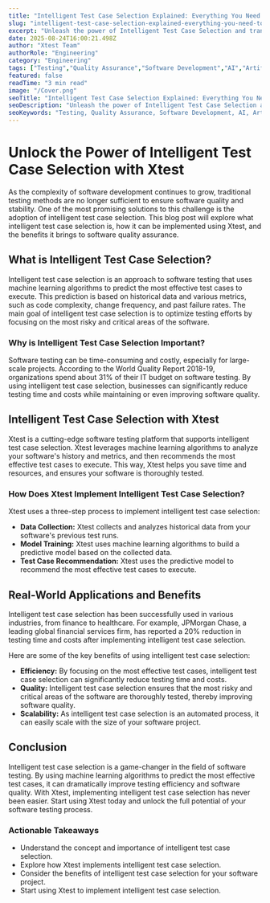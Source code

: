 ```yaml
---
title: "Intelligent Test Case Selection Explained: Everything You Need to Know"
slug: "intelligent-test-case-selection-explained-everything-you-need-to-know"
excerpt: "Unleash the power of Intelligent Test Case Selection and transform your software testing process. Discover how this groundbreaking technique can optimize testing efficiency, reduce costs, and accelerate product delivery. Immerse yourself in this comprehensive guide to understand and implement Intelligent Test Case Selection in your organization today."
date: 2025-08-24T16:00:21.498Z
author: "Xtest Team"
authorRole: "Engineering"
category: "Engineering"
tags: ["Testing","Quality Assurance","Software Development","AI","Artificial Intelligence"]
featured: false
readTime: "3 min read"
image: "/Cover.png"
seoTitle: "Intelligent Test Case Selection Explained: Everything You Need to Know"
seoDescription: "Unleash the power of Intelligent Test Case Selection and transform your software testing process. Discover how this groundbreaking technique can optimize testing efficiency, reduce costs, and accelerate product delivery. Immerse yourself in this comprehensive guide to understand and implement Intelligent Test Case Selection in your organization today."
seoKeywords: "Testing, Quality Assurance, Software Development, AI, Artificial Intelligence"
---
```


# Unlock the Power of Intelligent Test Case Selection with Xtest

As the complexity of software development continues to grow, traditional testing methods are no longer sufficient to ensure software quality and stability. One of the most promising solutions to this challenge is the adoption of intelligent test case selection. This blog post will explore what intelligent test case selection is, how it can be implemented using Xtest, and the benefits it brings to software quality assurance.

## What is Intelligent Test Case Selection?

Intelligent test case selection is an approach to software testing that uses machine learning algorithms to predict the most effective test cases to execute. This prediction is based on historical data and various metrics, such as code complexity, change frequency, and past failure rates. The main goal of intelligent test case selection is to optimize testing efforts by focusing on the most risky and critical areas of the software.

### Why is Intelligent Test Case Selection Important?

Software testing can be time-consuming and costly, especially for large-scale projects. According to the World Quality Report 2018-19, organizations spend about 31% of their IT budget on software testing. By using intelligent test case selection, businesses can significantly reduce testing time and costs while maintaining or even improving software quality.

## Intelligent Test Case Selection with Xtest

Xtest is a cutting-edge software testing platform that supports intelligent test case selection. Xtest leverages machine learning algorithms to analyze your software's history and metrics, and then recommends the most effective test cases to execute. This way, Xtest helps you save time and resources, and ensures your software is thoroughly tested.

### How Does Xtest Implement Intelligent Test Case Selection?

Xtest uses a three-step process to implement intelligent test case selection:

*   **Data Collection:** Xtest collects and analyzes historical data from your software's previous test runs.
*   **Model Training:** Xtest uses machine learning algorithms to build a predictive model based on the collected data.
*   **Test Case Recommendation:** Xtest uses the predictive model to recommend the most effective test cases to execute.

## Real-World Applications and Benefits

Intelligent test case selection has been successfully used in various industries, from finance to healthcare. For example, JPMorgan Chase, a leading global financial services firm, has reported a 20% reduction in testing time and costs after implementing intelligent test case selection.

Here are some of the key benefits of using intelligent test case selection:

*   **Efficiency:** By focusing on the most effective test cases, intelligent test case selection can significantly reduce testing time and costs.
*   **Quality:** Intelligent test case selection ensures that the most risky and critical areas of the software are thoroughly tested, thereby improving software quality.
*   **Scalability:** As intelligent test case selection is an automated process, it can easily scale with the size of your software project.

## Conclusion

Intelligent test case selection is a game-changer in the field of software testing. By using machine learning algorithms to predict the most effective test cases, it can dramatically improve testing efficiency and software quality. With Xtest, implementing intelligent test case selection has never been easier. Start using Xtest today and unlock the full potential of your software testing process.

### Actionable Takeaways

*   Understand the concept and importance of intelligent test case selection.
*   Explore how Xtest implements intelligent test case selection.
*   Consider the benefits of intelligent test case selection for your software project.
*   Start using Xtest to implement intelligent test case selection.